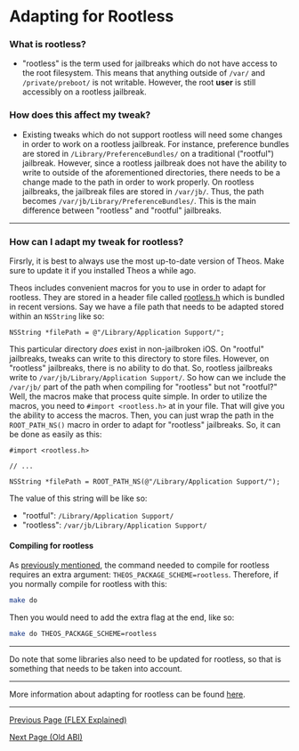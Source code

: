 # Adapting for Rootless

### What is rootless?
- "rootless" is the term used for jailbreaks which do not have access to the root filesystem. This means that anything outside of `/var/` and `/private/preboot/` is not writable. However, the root **user** is still accessibly on a rootless jailbreak.

### How does this affect my tweak?
- Existing tweaks which do not support rootless will need some changes in order to work on a rootless jailbreak. For instance, preference bundles are stored in `/Library/PreferenceBundles/` on a traditional ("rootful") jailbreak. However, since a rootless jailbreak does not have the ability to write to outside of the aforementioned directories, there needs to be a change made to the path in order to work properly. On rootless jailbreaks, the jailbreak files are stored in `/var/jb/`. Thus, the path becomes `/var/jb/Library/PreferenceBundles/`. This is the main difference between "rootless" and "rootful" jailbreaks.

---

### How can I adapt my tweak for rootless?

Firsrly, it is best to always use the most up-to-date version of Theos. Make sure to update it if you installed Theos a while ago.

Theos includes convenient macros for you to use in order to adapt for rootless. They are stored in a header file called [rootless.h](https://github.com/theos/headers/blob/master/rootless.h) which is bundled in recent versions. Say we have a file path that needs to be adapted stored within an `NSString` like so:
```objc
NSString *filePath = @"/Library/Application Support/";
```

This particular directory *does* exist in non-jailbroken iOS. On "rootful" jailbreaks, tweaks can write to this directory to store files. However, on "rootless" jailbreaks, there is no ability to do that. So, rootless jailbreaks write to `/var/jb/Library/Application Support/`. So how can we include the `/var/jb/` part of the path when compiling for "rootless" but not "rootful?" Well, the macros make that process quite simple. In order to utilize the macros, you need to `#import <rootless.h>` at in your file. That will give you the ability to access the macros. Then, you can just wrap the path in the `ROOT_PATH_NS()` macro in order to adapt for "rootless" jailbreaks. So, it can be done as easily as this:

```objc
#import <rootless.h>

// ...

NSString *filePath = ROOT_PATH_NS(@"/Library/Application Support/");
```

The value of this string will be like so:
- "rootful": `/Library/Application Support/`
- "rootless": `/var/jb/Library/Application Support/`

#### Compiling for rootless
As [previously mentioned](./syntax.md/#compiling-the-tweak), the command needed to compile for rootless requires an extra argument: `THEOS_PACKAGE_SCHEME=rootless`. Therefore, if you normally compile for rootless with this:
```bash
make do
```
Then you would need to add the extra flag at the end, like so:
```bash
make do THEOS_PACKAGE_SCHEME=rootless
```

---

Do note that some libraries also need to be updated for rootless, so that is something that needs to be taken into account.

---

More information about adapting for rootless can be found [here](https://theos.dev/docs/rootless).

---

[Previous Page (FLEX Explained)](./flex_explained.md)

[Next Page (Old ABI)](./oldabi.md)
